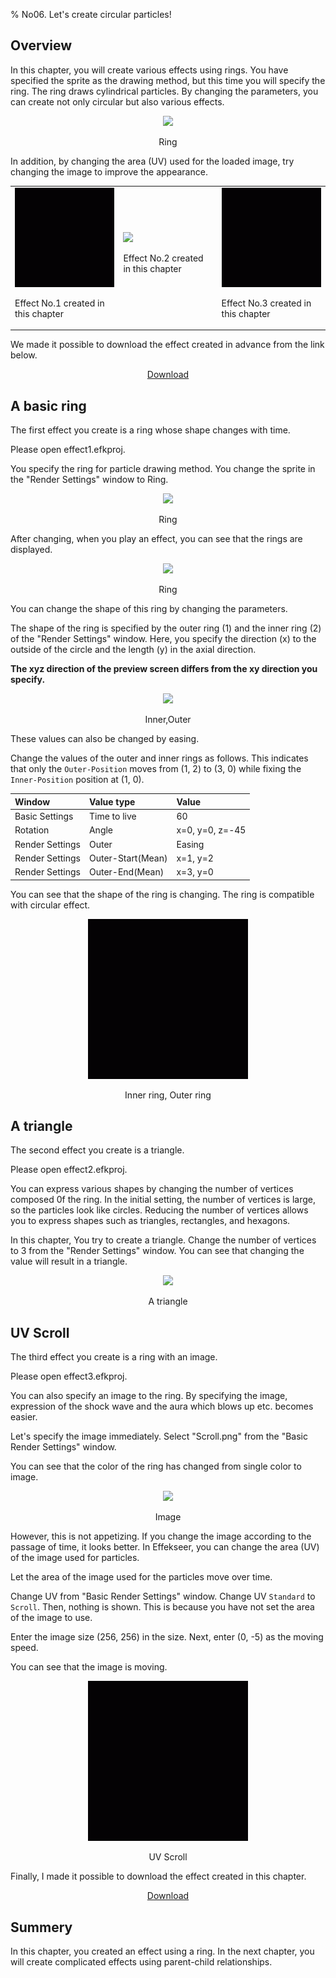 ﻿% No06. Let's create circular particles!

<div class="main">

## Overview

In this chapter, you will create various effects using rings.
You have specified the sprite as the drawing method, but this time you will specify the ring.
The ring draws cylindrical particles.
By changing the parameters, you can create not only circular but also various effects.

<div align="center">
<img src="../../img/Tutorial/06_renderRing.png">
<p>Ring</p>
</div>

In addition, by changing the area (UV) used for the loaded image, try changing the image to improve the appearance.

<div align="center">
<table>
<tr>
<td>
<img src="../../img/Tutorial/06_ring_easing.gif">
<p>Effect No.1 created in this chapter</p>
</td>
<td>
<img src="../../img/Tutorial/06_tri.png">
<p>Effect No.2 created in this chapter</p>
</td>
<td>
<img src="../../img/Tutorial/06_scroll.gif">
<p>Effect No.3 created in this chapter</p>
</td>
</tr>
</table>
</div>

<p>We made it possible to download the effect created in advance from the link below.</p>
<div align="center">
<p><a href = "../../Sample/06_01_Sample.zip">Download</a></p>
</div>

## A basic ring

The first effect you create is a ring whose shape changes with time.

Please open effect1.efkproj.

You specify the ring for particle drawing method.
You change the sprite in the "Render Settings" window to Ring.

<div align="center">
<img src="../../img/Tutorial/06_ring_en.png">
<p>Ring</p>
</div>

After changing, when you play an effect, you can see that the rings are displayed.

<div align="center">
<img src="../../img/Tutorial/06_ring.png">
<p>Ring</p>
</div>

You can change the shape of this ring by changing the parameters.

The shape of the ring is specified by the outer ring (1) and the inner ring (2) of the "Render Settings" window.
Here, you specify the direction (x) to the outside of the circle and the length (y) in the axial direction.

<b> The xyz direction of the preview screen differs from the xy direction you specify. </b>

<div align="center">
<img src="../../img/Tutorial/06_ring_inout.png">
<p>Inner,Outer</p>
</div>

These values can also be changed by easing.

Change the values of the outer and inner rings as follows.
This indicates that only the ```Outer-Position``` moves from (1, 2) to (3, 0) while fixing the ```Inner-Position``` position at (1, 0).

|Window|Value type|Value|
|:----|:----|:----|
|Basic Settings|Time to live|60|
|Rotation|Angle|x=0, y=0, z=-45|
|Render Settings|Outer|Easing|
|Render Settings|Outer-Start(Mean)|x=1, y=2|
|Render Settings|Outer-End(Mean)|x=3, y=0|

You can see that the shape of the ring is changing.
The ring is compatible with circular effect.

<div align="center">
<img src="../../img/Tutorial/06_ring_easing.gif">
<p>Inner ring, Outer ring</p>
</div>

## A triangle

The second effect you create is a triangle.

Please open effect2.efkproj.

You can express various shapes by changing the number of vertices composed 0f the ring.
In the initial setting, the number of vertices is large, so the particles look like circles.
Reducing the number of vertices allows you to express shapes such as triangles, rectangles, and hexagons.

In this chapter, You try to create a triangle. Change the number of vertices to 3 from the "Render Settings" window.
You can see that changing the value will result in a triangle.

<div align="center">
<img src="../../img/Tutorial/06_tri.png">
<p>A triangle</p>
</div>

## UV Scroll

The third effect you create is a ring with an image.

Please open effect3.efkproj.

You can also specify an image to the ring.
By specifying the image, expression of the shock wave and the aura which blows up etc. becomes easier.

Let's specify the image immediately. Select "Scroll.png" from the "Basic Render Settings" window.

You can see that the color of the ring has changed from single color to image.

<div align="center">
<img src="../../img/Tutorial/06_ring_img.png">
<p>Image</p>
</div>

However, this is not appetizing. If you change the image according to the passage of time, it looks better.
In Effekseer, you can change the area (UV) of the image used for particles.

Let the area of the image used for the particles move over time.

Change UV from "Basic Render Settings" window.
Change UV ```Standard``` to ```Scroll```.
Then, nothing is shown.
This is because you have not set the area of the image to use.

Enter the image size (256, 256) in the size. Next, enter (0, -5) as the moving speed.

You can see that the image is moving.

<div align="center">
<img src="../../img/Tutorial/06_scroll.gif">
<p>UV Scroll</p>
</div>

Finally, I made it possible to download the effect created in this chapter.

<div align="center">
<a href = "../../Sample/06_02_Sample.zip">Download</a>
</div>

## Summery

In this chapter, you created an effect using a ring.
In the next chapter, you will create complicated effects using parent-child relationships.

</div>
